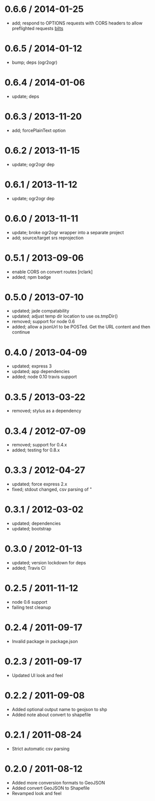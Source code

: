 
0.6.6 / 2014-01-25
==================

 * add; respond to OPTIONS requests with CORS headers to allow preflighted requests [bilts](https://github.com/bilts)

0.6.5 / 2014-01-12
==================

 * bump; deps (ogr2ogr)

0.6.4 / 2014-01-06 
==================

 * update; deps

0.6.3 / 2013-11-20 
==================

 * add; forcePlainText option

0.6.2 / 2013-11-15 
==================

 * update; ogr2ogr dep

0.6.1 / 2013-11-12 
==================

 * update; ogr2ogr dep

0.6.0 / 2013-11-11 
==================

 * update; broke ogr2ogr wrapper into a separate project
 * add; source/target srs reprojection

0.5.1 / 2013-09-06 
==================

 * enable CORS on convert routes [rclark]
 * added; npm badge

0.5.0 / 2013-07-10 
==================

 * updated; jade compatability
 * updated; adjust temp dir location to use os.tmpDir()
 * removed; support for node 0.6
 * added; allow a jsonUrl to be POSTed. Get the URL content and then continue

0.4.0 / 2013-04-09 
==================

  * updated; express 3
  * updated; app dependencies
  * added; node 0.10 travis support

0.3.5 / 2013-03-22 
==================

  * removed; stylus as a dependency

0.3.4 / 2012-07-09 
==================

  * removed; support for 0.4.x
  * added; testing for 0.8.x

0.3.3 / 2012-04-27 
==================

  * updated; force express 2.x
  * fixed; stdout changed, csv parsing of "

0.3.1 / 2012-03-02 
==================

  * updated; dependencies
  * updated; bootstrap

0.3.0 / 2012-01-13 
==================

  * updated; version lockdown for deps
  * added; Travis CI

0.2.5 / 2011-11-12 
==================

  * node 0.6 support
  * failing test cleanup

0.2.4 / 2011-09-17 
==================

  * Invalid package in package.json

0.2.3 / 2011-09-17 
==================

  * Updated UI look and feel

0.2.2 / 2011-09-08 
==================

  * Added optional output name to geojson to shp
  * Added note about convert to shapefile

0.2.1 / 2011-08-24 
==================

  * Strict automatic csv parsing

0.2.0 / 2011-08-12 
==================

  * Added more conversion formats to GeoJSON
  * Added convert GeoJSON to Shapefile
  * Revamped look and feel

